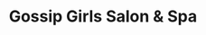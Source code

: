 ---
title: "Gossip Girls Salon & Spa"
url: /poteau/gossip-girls-salon-and-spa/
shop: hairdresser
---